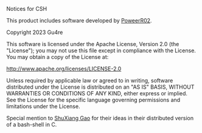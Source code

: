 Notices for CSH

This product includes software developed by [PoweerR02](https://github.com/PoweeR02).

Copyright 2023 Gu4re

This software is licensed under the Apache License, Version 2.0 (the "License");
you may not use this file except in compliance with the License.
You may obtain a copy of the License at:

http://www.apache.org/licenses/LICENSE-2.0

Unless required by applicable law or agreed to in writing, software
distributed under the License is distributed on an "AS IS" BASIS,
WITHOUT WARRANTIES OR CONDITIONS OF ANY KIND, either express or implied.
See the License for the specific language governing permissions and
limitations under the License.

Special mention to [ShuXiang Gao](https://github.com/vitaminac) for their ideas in their distributed version of a bash-shell in C.
